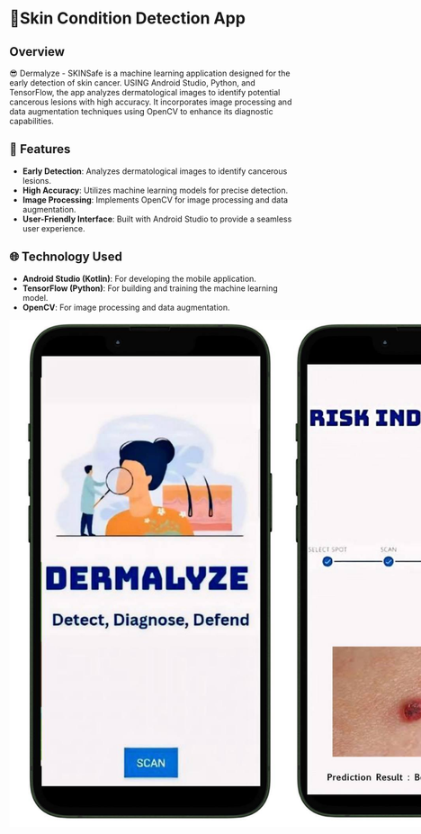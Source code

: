  # 🌟Skin Condition Detection App
 
## Overview
😎 Dermalyze - SKINSafe is a machine learning application designed for the early detection of skin cancer. USING Android Studio, Python, and TensorFlow, the app analyzes dermatological images to identify potential cancerous lesions with high accuracy. It incorporates image processing and data augmentation techniques using OpenCV to enhance its diagnostic capabilities.

## 🔎 Features
- **Early Detection**: Analyzes dermatological images to identify cancerous lesions.
- **High Accuracy**: Utilizes machine learning models for precise detection.
- **Image Processing**: Implements OpenCV for image processing and data augmentation.
- **User-Friendly Interface**: Built with Android Studio to provide a seamless user experience.

## 🌐 Technology Used
- **Android Studio (Kotlin)**: For developing the mobile application.
- **TensorFlow (Python)**: For building and training the machine learning model.
- **OpenCV**: For image processing and data augmentation.

<div style="display: flex; flex-direction: row;">
  <img src="SKINAI.jfif" alt="" width="500" height="900">
  <img src="SKINAI1.jfif" alt="" width="500" height="900">
</div>


